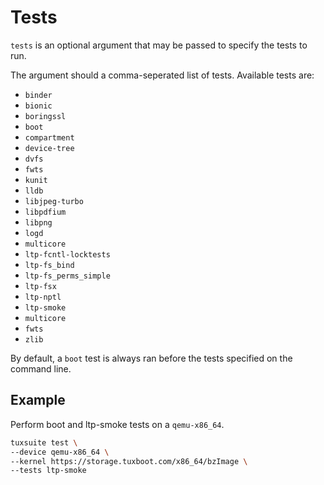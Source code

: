# Tests

`tests` is an optional argument that may be passed to specify the tests to run.

The argument should a comma-seperated list of tests. Available tests are:

* `binder`
* `bionic`
* `boringssl`
* `boot`
* `compartment`
* `device-tree`
* `dvfs`
* `fwts`
* `kunit`
* `lldb`
* `libjpeg-turbo`
* `libpdfium`
* `libpng`
* `logd`
* `multicore`
* `ltp-fcntl-locktests`
* `ltp-fs_bind`
* `ltp-fs_perms_simple`
* `ltp-fsx`
* `ltp-nptl`
* `ltp-smoke`
* `multicore`
* `fwts`
* `zlib`

By default, a `boot` test is always ran before the tests specified on the command line.

## Example

Perform boot and ltp-smoke tests on a `qemu-x86_64`.

```sh
tuxsuite test \
--device qemu-x86_64 \
--kernel https://storage.tuxboot.com/x86_64/bzImage \
--tests ltp-smoke
```
